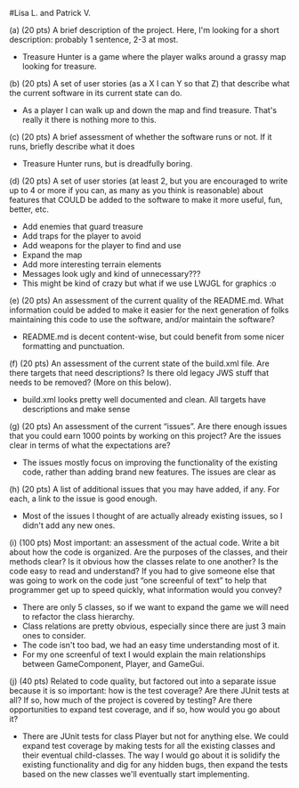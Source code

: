 #Lisa L. and Patrick V.

(a) (20 pts) A brief description of the project. Here, I'm looking for a short description: probably 1 sentence, 2-3 at most.
* Treasure Hunter is a game where the player walks around a grassy map looking for treasure.

(b) (20 pts) A set of user stories (as a X I can Y so that Z) that describe what the current software in its current state can do.
* As a player I can walk up and down the map and find treasure. That's really it there is nothing more to this.

(c) (20 pts) A brief assessment of whether the software runs or not. If it runs, briefly describe what it does
* Treasure Hunter runs, but is dreadfully boring.

(d) (20 pts) A set of user stories (at least 2, but you are encouraged to write up to 4 or more if you can, as many as you think is reasonable) about features that COULD be added to the software to make it more useful, fun, better, etc.
* Add enemies that guard treasure
* Add traps for the player to avoid
* Add weapons for the player to find and use 
* Expand the map
* Add more interesting terrain elements
* Messages look ugly and kind of unnecessary???
* This might be kind of crazy but what if we use LWJGL for graphics :o

(e) (20 pts) An assessment of the current quality of the README.md. What information could be added to make it easier for the next generation of folks maintaining this code to use the software, and/or maintain the software?
* README.md is decent content-wise, but could benefit from some nicer formatting and punctuation.

(f) (20 pts) An assessment of the current state of the build.xml file. Are there targets that need descriptions? Is there old legacy JWS stuff that needs to be removed? (More on this below).
* build.xml looks pretty well documented and clean. All targets have descriptions and make sense

(g) (20 pts) An assessment of the current “issues”. Are there enough issues that you could earn 1000 points by working on this project? Are the issues clear in terms of what the expectations are?
* The issues mostly focus on improving the functionality of the existing code, rather than adding brand new features. The issues are clear as 

(h) (20 pts) A list of additional issues that you may have added, if any. For each, a link to the issue is good enough.
* Most of the issues I thought of are actually already existing issues, so I didn't add any new ones.

(i) (100 pts) Most important: an assessment of the actual code. Write a bit about how the code is organized. Are the purposes of the classes, and their methods clear? Is it obvious how the classes relate to one another? Is the code easy to read and understand? If you had to give someone else that was going to work on the code just “one screenful of text” to help that programmer get up to speed quickly, what information would you convey?
* There are only 5 classes, so if we want to expand the game we will need to refactor the class hierarchy. 
* Class relations are pretty obvious, especially since there are just 3 main ones to consider.
* The code isn't too bad, we had an easy time understanding most of it.
* For my one screenful of text I would explain the main relationships between GameComponent, Player, and GameGui.

(j) (40 pts) Related to code quality, but factored out into a separate issue because it is so important: how is the test coverage? Are there JUnit tests at all? If so, how much of the project is covered by testing? Are there opportunities to expand test coverage, and if so, how would you go about it?
* There are JUnit tests for class Player but not for anything else. We could expand test coverage by making tests for all the existing classes and their eventual child-classes. The way I would go about it is solidify the existing functionality and dig for any hidden bugs, then expand the tests based on the new classes we'll eventually start implementing.
